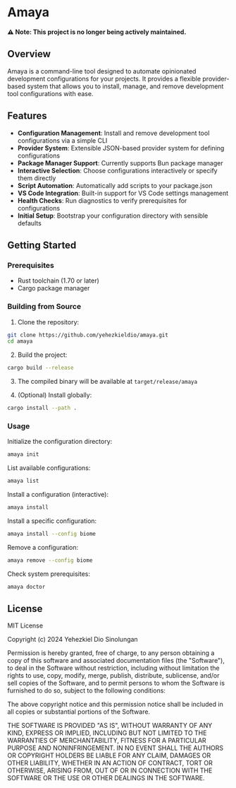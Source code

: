 # Amaya

**⚠️ Note: This project is no longer being actively maintained.**

## Overview

Amaya is a command-line tool designed to automate opinionated development configurations for your projects. It provides a flexible provider-based system that allows you to install, manage, and remove development tool configurations with ease.

## Features

- **Configuration Management**: Install and remove development tool configurations via a simple CLI
- **Provider System**: Extensible JSON-based provider system for defining configurations
- **Package Manager Support**: Currently supports Bun package manager
- **Interactive Selection**: Choose configurations interactively or specify them directly
- **Script Automation**: Automatically add scripts to your package.json
- **VS Code Integration**: Built-in support for VS Code settings management
- **Health Checks**: Run diagnostics to verify prerequisites for configurations
- **Initial Setup**: Bootstrap your configuration directory with sensible defaults

## Getting Started

### Prerequisites

- Rust toolchain (1.70 or later)
- Cargo package manager

### Building from Source

1. Clone the repository:
```bash
git clone https://github.com/yehezkieldio/amaya.git
cd amaya
```

2. Build the project:
```bash
cargo build --release
```

3. The compiled binary will be available at `target/release/amaya`

4. (Optional) Install globally:
```bash
cargo install --path .
```

### Usage

Initialize the configuration directory:
```bash
amaya init
```

List available configurations:
```bash
amaya list
```

Install a configuration (interactive):
```bash
amaya install
```

Install a specific configuration:
```bash
amaya install --config biome
```

Remove a configuration:
```bash
amaya remove --config biome
```

Check system prerequisites:
```bash
amaya doctor
```

## License

MIT License

Copyright (c) 2024 Yehezkiel Dio Sinolungan

Permission is hereby granted, free of charge, to any person obtaining a copy
of this software and associated documentation files (the "Software"), to deal
in the Software without restriction, including without limitation the rights
to use, copy, modify, merge, publish, distribute, sublicense, and/or sell
copies of the Software, and to permit persons to whom the Software is
furnished to do so, subject to the following conditions:

The above copyright notice and this permission notice shall be included in all
copies or substantial portions of the Software.

THE SOFTWARE IS PROVIDED "AS IS", WITHOUT WARRANTY OF ANY KIND, EXPRESS OR
IMPLIED, INCLUDING BUT NOT LIMITED TO THE WARRANTIES OF MERCHANTABILITY,
FITNESS FOR A PARTICULAR PURPOSE AND NONINFRINGEMENT. IN NO EVENT SHALL THE
AUTHORS OR COPYRIGHT HOLDERS BE LIABLE FOR ANY CLAIM, DAMAGES OR OTHER
LIABILITY, WHETHER IN AN ACTION OF CONTRACT, TORT OR OTHERWISE, ARISING FROM,
OUT OF OR IN CONNECTION WITH THE SOFTWARE OR THE USE OR OTHER DEALINGS IN THE
SOFTWARE.

